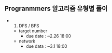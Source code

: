 ## Progranmmers 알고리즘 유형별 풀이
- 1. DFS / BFS
  - target number
    - due date : ~2.26 18:00
  - network
    - due data : ~3.1 18:00
